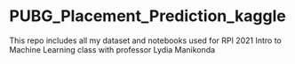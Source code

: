 # PUBG_Placement_Prediction_kaggle
 This repo includes all my dataset and notebooks used for RPI 2021 Intro to Machine Learning class with professor Lydia Manikonda
